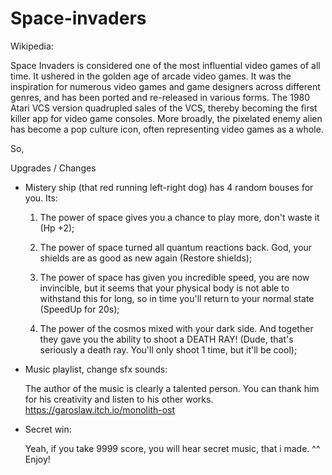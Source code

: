 # Space-invaders
Wikipedia:​​

Space Invaders is considered one of the most influential video games of all time. It ushered in the golden age of arcade video games. It was the inspiration for numerous video games and game designers across different genres, and has been ported and re-released in various forms. The 1980 Atari VCS version quadrupled sales of the VCS, thereby becoming the first killer app for video game consoles. More broadly, the pixelated enemy alien has become a pop culture icon, often representing video games as a whole.​

So,

Upgrades / Changes 

- Mistery ship (that red running left-right dog) has 4 random bouses for you. Its:

     1) The power of space gives you a chance to play more, don't waste it​ (Hp +2);

     2) The power of space​ turned all quantum reactions back. God, your shields are as good as new again (Restore shields);

     3) The power of space has given you incredible speed, you are now invincible, but it seems that your physical body is not able to withstand this for long, so in time you'll return to your normal state​ (SpeedUp for 20s);

     4) The power of the cosmos mixed with your dark side. And together they gave you the ability to shoot a DEATH RAY!​ (Dude, that's seriously a death ray. You'll only shoot 1 time, but it'll be cool​);

- Music playlist, change sfx sounds:

   The author of the music is clearly a talented person. You can thank him for his creativity and listen to his other works. https://garoslaw.itch.io/monolith-ost

- Secret win:

   Yeah, if you take 9999 score, you will hear secret music, that i made. ^^ Enjoy!
